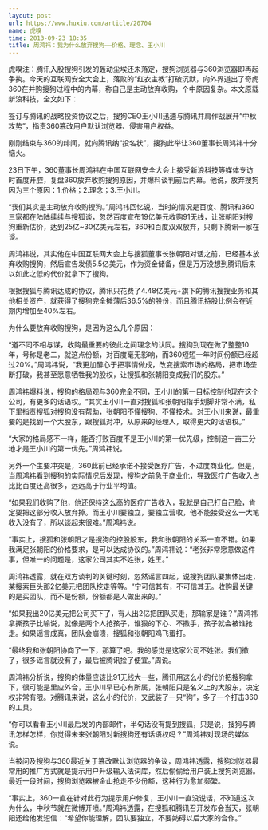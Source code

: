 ```yaml
---
layout: post
url: https://www.huxiu.com/article/20704
name: 虎嗅
time: 2013-09-23 18:35
title: 周鸿祎：我为什么放弃搜狗——价格、理念、王小川
---
```

虎嗅注：腾讯入股搜狗引发的轰动尘埃还未落定，搜狗浏览器与360浏览器即再起争执。今天的互联网安全大会上，落败的“红衣主教”打破沉默，向外界道出了奇虎360在并购搜狗过程中的内幕，称自己是主动放弃收购，个中原因复杂。本文原载新浪科技，全文如下：

签订与腾讯的战略投资协议之后，搜狗CEO王小川迅速与腾讯并肩作战展开“中秋攻势”，指责360篡改用户默认浏览器、侵害用户权益。

刚刚结束与360的绯闻，就向腾讯纳“投名状”，搜狗此举让360董事长周鸿祎十分恼火。

23日下午，360董事长周鸿祎在中国互联网安全大会上接受新浪科技等媒体专访时首度开腔，复盘360放弃收购搜狗原因，并爆料谈判前后内幕。他说，放弃搜狗因为三个原因：1.价格；2.理念；3.王小川。

“我们其实是主动放弃收购搜狗。”周鸿祎回忆说，当时的情况是百度、腾讯和360三家都在陆陆续续与搜狐谈，忽然百度宣布19亿美元收购91无线，让张朝阳对搜狗重新估价，达到25亿~30亿美元左右，360和百度双双放弃，只剩下腾讯一家在谈。

周鸿祎说，其实他在中国互联网大会上与搜狐董事长张朝阳对话之前，已经基本放弃收购搜狗，然后宣告发债5.5亿美元，作为资金储备，但是万万没想到腾讯后来以如此之低的代价就拿下了搜狗。

根据搜狐与腾讯达成的协议，腾讯只花费了4.48亿美元+旗下的腾讯搜搜业务和其他相关资产，就获得了搜狗完全摊薄后36.5%的股份，而且腾讯持股比例会在近期内增加至40%左右。

为什么要放弃收购搜狗，是因为这么几个原因：

“道不同不相与谋，收购最重要的彼此之间理念的认同。搜狗到现在做了整整10年，号称是老二，就这点份额，对百度毫无影响，而360短短一年时间份额已经超过20%。”周鸿祎说，“我更加醉心于把事情做成，改变搜索市场的格局，把市场垄断打破，我甚至愿意牺牲我的股权，让搜狐和张朝阳变成我们的股东。”

周鸿祎爆料说，搜狗的格局观与360完全不同，王小川的第一目标控制他现在这个公司，有更多的话语权。“其实王小川一直对搜狐和张朝阳指手划脚非常不满，私下里指责搜狐对搜狗没有帮助，张朝阳不懂搜狗、不懂技术。对王小川来说，最重要的是找到一个大股东，跟搜狐对冲，从原来的经理人，取得更大的话语权。”

“大家的格局感不一样，能否打败百度不是王小川的第一优先级，控制这一亩三分地才是王小川的第一优先。”周鸿祎说。

另外一个主要冲突是，360此前已经承诺不接受医疗广告，不过度商业化。但是，当周鸿祎看到搜狗的实际情况后发现，搜狗之前急于商业化，导致医疗广告收入占比比百度还高很多，远远高于行业平均值。

“如果我们收购了他，他还保持这么高的医疗广告收入，我就是自己打自己脸，肯定要把这部分收入放弃掉。而王小川要独立，要独立营收，他不能接受这么一大笔收入没有了，所以谈起来很难。”周鸿祎说。

“事实上，搜狐和张朝阳才是搜狗的控股股东，我和张朝阳的关系一直不错。如果我满足张朝阳的价格要求，是可以达成协议的。”周鸿祎说：“老张非常愿意做这件事，但唯一的问题是，这家公司其实不姓张，姓王。”

周鸿祎透露，就在双方谈判的关键时刻，忽然谣言四起，说搜狗团队要集体出走，某搜索巨头那2亿美元把团队挖走等等。“宁可信其有，不可信其无。收购最关键的是买团队，而不是份额，份额都是人做出来的。”

“如果我出20亿美元把公司买下了，有人出2亿把团队买走，那输家是谁？”周鸿祎拿撕孩子比喻说，就像是两个人抢孩子，谁狠的下心、不撒手，孩子就会被谁抢走。如果谣言成真，团队会崩溃，搜狐和张朝阳鸡飞蛋打。

“最终我和张朝阳协商了一下，那算了吧。我的感觉是这家公司不姓张。我们撤了，很多谣言就没有了，最后被腾讯捡了便宜。”周说。

周鸿祎分析说，搜狗的体量应该比91无线大一些，腾讯用这么小的代价把搜狗拿下，很可能是里应外合，王小川早已心有所属，张朝阳只是名义上的大股东，决定权非常有限。对腾讯来说，这么小的代价，又武装了一只“狗”，多了一个打击360的工具。

“你可以看看王小川最后发的内部邮件，半句话没有提到搜狐，只是说，搜狗与腾讯怎样怎样，你觉得未来张朝阳对新搜狗还有话语权吗？”周鸿祎对现场的媒体说。

当被问及搜狗与360最近关于篡改默认浏览器的争议，周鸿祎透露，搜狗浏览器最常用的推广方式就是提示用户升级输入法词库，然后偷偷给用户装上搜狗浏览器。最近一段时间，搜狗浏览器被金山抢走不少份额，这种行为愈加频繁。

“事实上，360一直在针对此行为提示用户修复，王小川一直没说话，不知道这次为什么，中秋节就在微博开喷。”周鸿祎透露，在搜狐和腾讯召开发布会当天，张朝阳还给他发短信：“希望你能理解，团队要独立，不要妨碍以后大家的合作。”

